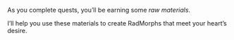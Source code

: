 As you complete quests, you’ll be earning some _raw materials_.

I’ll help you use these materials to create RadMorphs that meet your heart’s desire.
